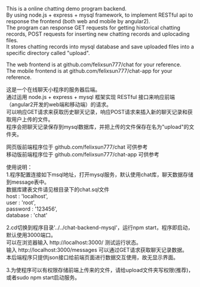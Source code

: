 This is a online chatting demo program backend.   
By using node.js + express + mysql framework, to implement RESTful api to response the frontend (both web and mobile by angular2).   
The program can response GET requests for getting historical chatting records, POST requests for inserting new chatting records and uplocading files.   
It stores chatting records into mysql database and save uploaded files into a specific directory called "upload".   
   
The web frontend is at 			github.com/felixsun777/chat 		for your reference.   
The mobile frontend  is at 		github.com/felixsun777/chat-app 	for your reference.   
   
   
这是一个在线聊天小程序的服务器后端。   
通过运用 node.js + express + mysql 框架实现 RESTful 接口来响应前端（angular2开发的web端和移动端）的请求。   
可以响应GET请求来获取历史聊天记录，响应POST请求来插入新的聊天记录和获取用户上传的文件。   
程序会把聊天记录保存到mysql数据库，并把上传的文件保存在名为"upload"的文件夹。   
   
网页版前端程序位于 	github.com/felixsun777/chat 		可供参考   
移动版前端程序位于 	github.com/felixsun777/chat-app 	可供参考   
   
使用说明：   
1.程序配置连接如下msql地址，打开mysql服务，默认使用chat库，聊天数据存储到message表中。   
数据库建表文件请见根目录下的chat.sql文件   
host     : 'localhost',   
user     : 'root',   
password : '123456',   
database : 'chat'   
   
2.cd切换到程序目录'../../chat-backend-mysql'，运行npm start，程序即启动，默认使用3000端口。   
可以在浏览器输入 http://localhost:3000/ 测试运行状态。   
输入 http://localhost:3000/messages 可以通过GET请求获取聊天记录数据。   
本后端程序只提供json接口给前端页面进行数据交互使用，故无显示界面。   
   
3.为使程序可以有权限存储前端上传来的文件，请给upload文件夹写权限(推荐)，或者sudo npm start启动服务。   